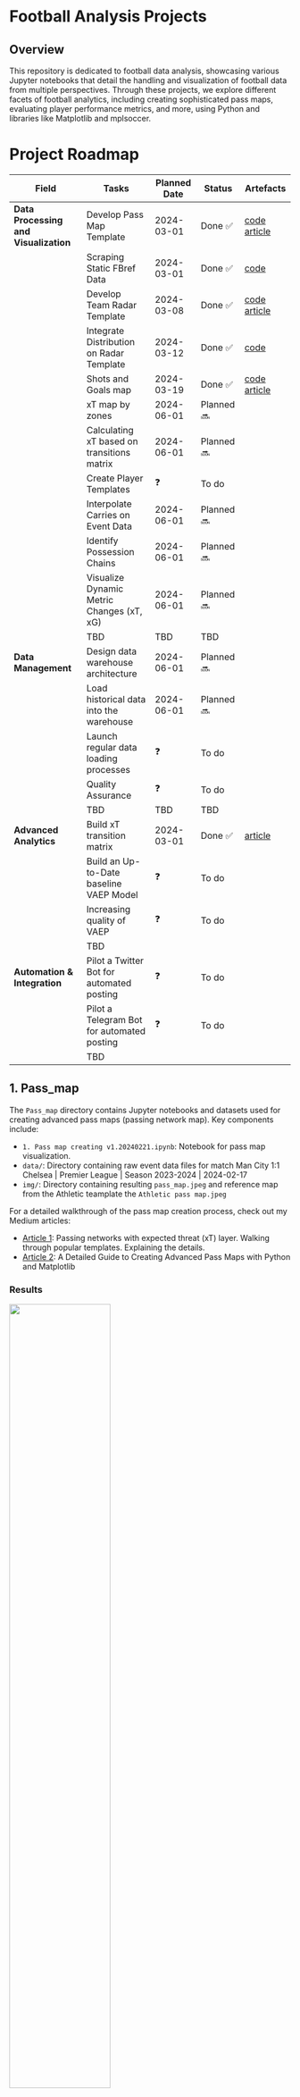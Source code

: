 Football Analysis Projects
==========================

Overview
--------

This repository is dedicated to football data analysis, showcasing various Jupyter notebooks that detail the handling and visualization of football data from multiple perspectives. Through these projects, we explore different facets of football analytics, including creating sophisticated pass maps, evaluating player performance metrics, and more, using Python and libraries like Matplotlib and mplsoccer.


# Project Roadmap

| Field                            | Tasks                                           | Planned Date | Status  | Artefacts                                                                                      |
|----------------------------------|-------------------------------------------------|--------------|---------|------------------------------------------------------------------------------------------------|
| **Data Processing and Visualization** | Develop Pass Map Template                     | 2024-03-01   | Done ✅   | [code](https://github.com/hadjdeh/football-data-analysis/tree/main/Pass_map) [article](https://footsci.medium.com/a-detailed-guide-to-creating-advanced-pass-maps-with-python-and-matplotlib-731d6aa71a94)       |
|                                  | Scraping Static FBref Data                     | 2024-03-01   | Done ✅   | [code](https://github.com/hadjdeh/football-data-analysis/tree/main/Scraping_fbref_static_data)   |
|                                  | Develop Team Radar Template                    | 2024-03-08        | Done ✅ | [code](https://github.com/hadjdeh/football-data-analysis/tree/main/Team_radar) [article](https://footsci.medium.com/create-a-statsbomb-inspired-template-for-team-radar-comparison-using-free-data-from-fbref-1cf99c0ed0f1)                                                                                            |
|                                  | Integrate Distribution on Radar Template       | 2024-03-12        | Done ✅ | [code](https://github.com/hadjdeh/football-data-analysis/blob/main/Team_radar/notebooks/2.%20Team%20radar%20and%20distribution.ipynb)                                                                                              |
|                                  | Shots and Goals map       | 2024-03-19        | Done ✅ |    [code](https://github.com/hadjdeh/football-data-analysis/blob/main/Shots_and_goals_map/notebooks/1.Shot_and_goal_map_with_ratings.ipynb) [article](https://footsci.medium.com/plot-shots-goals-maps-with-python-mplsoccer-ranking-players-by-xg-shots-and-goals-per-90-16afa7c74b9a)                                                                                          |
|                                  | xT map by zones                        |    2024-06-01     | Planned 🔜 |                                                                                              |
|                                  | Calculating xT based on transitions matrix     |    2024-06-01     | Planned 🔜 |                                                                                              |
|                                  | Create Player Templates                        |    ❓     | To do |                                                                                              |
|                                  | Interpolate Carries on Event Data              | 2024-06-01       | Planned 🔜 |                                                                                              |
|                                  | Identify Possession Chains                     | 2024-06-01        | Planned 🔜 |                                                                                              |
|                                  | Visualize Dynamic Metric Changes (xT, xG)      | 2024-06-01        | Planned 🔜 |                                                                                              |
|                                  | TBD                                             | TBD        | TBD     |                                                                                              |
| **Data Management**               | Design data warehouse architecture             | 2024-06-01   | Planned 🔜  |                                                                                              |
|                                  | Load historical data into the warehouse        | 2024-06-01   | Planned 🔜  |                                                                                              |
|                                  | Launch regular data loading processes          |  ❓  | To do   |                                                                                              |
|                                  | Quality Assurance                               |  ❓  | To do   |                                                                                              |
|                                  | TBD                                             |    TBD          | TBD   |                                                                                              |
| **Advanced Analytics**            | Build xT transition matrix                     | 2024-03-01   | Done  ✅  | [article](https://footsci.medium.com/summary-by-expected-threat-xt-why-its-important-to-provide-transition-matrix-576cc4601395)                                                                                             |
|                                  | Build an Up-to-Date baseline VAEP Model        | ❓   | To do    |                                                                                              |
|                                  | Increasing quality of VAEP                      |   ❓ | To do   |                                                                                              |
|                                  | TBD                                             |              |         |                                                                                              |
| **Automation & Integration**      | Pilot a Twitter Bot for automated posting      | ❓   | To do   |                                                                                              |
|                                  | Pilot a Telegram Bot for automated posting     | ❓   | To do   |                                                                                              |
|                                  | TBD                                             |              |         |                                                                                              |





## 1. Pass_map 

The `Pass_map` directory contains Jupyter notebooks and datasets used for creating advanced pass maps (passing network map). Key components include:

- `1. Pass map creating v1.20240221.ipynb`: Notebook for pass map visualization.
- `data/`: Directory containing raw event data files for match Man City 1:1 Chelsea | Premier League | Season 2023-2024 | 2024-02-17
- `img/`: Directory containing resulting `pass_map.jpeg` and reference map from the Athletic teamplate the `Athletic pass map.jpeg`

For a detailed walkthrough of the pass map creation process, check out my Medium articles:

- [Article 1](https://medium.com/@footsci/passing-networks-with-expected-threat-xt-layer-7d699f75387b): Passing networks with expected threat (xT) layer. Walking through popular templates. Explaining the details.
- [Article 2](https://footsci.medium.com/a-detailed-guide-to-creating-advanced-pass-maps-with-python-and-matplotlib-731d6aa71a94): A Detailed Guide to Creating Advanced Pass Maps with Python and Matplotlib

### Results

<img src="/Pass_map/img/pass_map.jpeg" width="60%" height="auto">

## 2. Scraping_fbref_static_data

The `Scraping_fbref_static_data` directory facilitates the collection of comprehensive football statistics from FBRef, targeting the top 5 European leagues. It includes data spanning the last five seasons and up-to-date statistics for the current season (as of March 2, 2024). 

Key Components:
- `utils/`: Contains Python utility file with functions essential for data scraping and manipulation.
- `notebooks/`: Features Jupyter notebook that guides users through the scraping process (based on https://github.com/parth1902/Scrape-FBref-data/blob/master/Scrape_FBref.ipynb)
- `img/`: Provides screenshots from the FBRef website, offering insights into the tables and statistics being collected, facilitating a better understanding of the data's structure and content.
- `data/old_seasons/`: Stores historical data for the top 5 European leagues from the 2018-2019 season to the 2022-2023 season, including:
  - `top5_leagues_keeper_2018_2019__2022_2023.csv`: Goalkeeper statistics for the last five seasons.
  - `top5_leagues_outfields_2018_2019__2022_2023.csv`: Outfield player statistics.
  - `top5_leagues_team_2018_2019__2022_2023.csv`: Team-level statistics.
  - `top5_leagues_team_vs_2018_2019__2022_2023.csv`: Team versus team statistics.
- `data/current_season/{date}`/: Contains the latest season's data, structured as follows:
  - `top5_leagues_keeper_2023_2024.csv`: Current season goalkeeper statistics.
  - `top5_leagues_outfields_2023_2024.csv`: Outfield player statistics.
  - `top5_leagues_team_2023_2024.csv`: Team-level statistics.
  - `top5_leagues_team_vs_2023_2024.csv`: Team versus team statistics.
    
### Performance and Usage Advice
Data Collection Time (MacBook Air M1 8GB): Collecting the entire dataset for the last five seasons requires approximately 1.5 hours, while updating with the current season's data takes about 20 minutes (4 minute for 1 league and 1 minute if you need just Outfield data for example). This process can be expedited by leveraging multiprocessing.

Data Utilization: It is recommended to use the already available data for the past five seasons and only update with the actual data for the current season.

## 3. Team_radar

The `Team_radar` directory contains Jupyter notebooks and Python (.py) modules with utility functions used for creating a template similar to StatsBomb for generating Team Radars. The key components include:

- `notebooks/1. Team radar and statistics table.ipynb`: A notebook for team radar visualization.
- `notebooks/2. Team radar and distribution.ipynb`: A notebook for team radar visualization.
- `img/`: A directory containing the resulting radar images, statistics table images and distributions images.
- `utils/`: A directory containing modules with utility functions for creating the Radar Map

The data used for creating the template and plotting up-to-date statistics for teams are provided by the `Scraping_fbref_static_data` directory in the same repository.

For a detailed walkthrough of the process of creating team radars, check out my Medium articles:

- [Article 1](https://footsci.medium.com/create-a-statsbomb-inspired-template-for-team-radar-comparison-using-free-data-from-fbref-1cf99c0ed0f1): Create a StatsBomb-Inspired Template for Team Radar Comparison Using Free Data from FBRef


### Results

#### Radar + table with statistic

<img src="/Team_radar/img/2024-03-06/radar_image/Defending_Radar_Real%20Madrid_Barcelona_2023-2024.jpeg" width="80%" height="auto">
<img src="/Team_radar/img/2024-03-06/radar_image/Attacking_Radar_Real%20Madrid_Barcelona_2023-2024.jpeg" width="80%" height="auto">

#### Radar + distri

<img src="/Team_radar/img/2024-03-12/radar_image/Defending_Radar_dist_Napoli_2023-2024.jpeg" width="80%" height="auto">
<img src="/Team_radar/img/2024-03-12/radar_image/Defending_Radar_dist_Barcelona_2023-2024.jpeg" width="80%" height="auto">

## 3. Shots_and_goals_map

### Results

<img src="/Shots_and_goals_map/img/2024-03-18/Europe/shot_map_top9_in_Europe_by_np%20Goals.jpeg" width="80%" height="auto">

